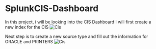 # SplunkCIS-Dashboard

In this project, i will be looking into the CIS Dashboard
I will first create a new index for the CIS
![Cis](https://github.com/user-attachments/assets/dd8f95ff-742e-4249-9311-b70bc48b126c)

Next step is to create a new source type and fill out the information for ORACLE and PRINTERS
![Cis](https://github.com/user-attachments/assets/d5c5a16a-0e2e-40c8-aec8-d672ed22dead)

